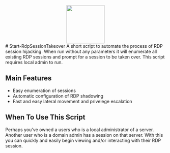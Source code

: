 <center>
<img alte="Pyrrh1c" src="https://user-images.githubusercontent.com/44352871/108849753-86ba9200-75b0-11eb-9502-b8dc2e52445c.jpg" width="120" height="120">
</center>
# Start-RdpSessionTakeover
A short script to automate the process of RDP session hijacking.
When run without any parameters it will enumerate all existing RDP sessions and prompt for a session to be taken over.
This script requires local admin to run.

## Main Features
* Easy enumeration of sessions
* Automatic configuration of RDP shadowing
* Fast and easy lateral movement and privelege escalation 

## When To Use This Script
Perhaps you've owned a users who is a local administrator of a server. Another user who is a domain admin has a session on that server. With this you can quickly and easily begin viewing and/or interacting with their RDP session.
